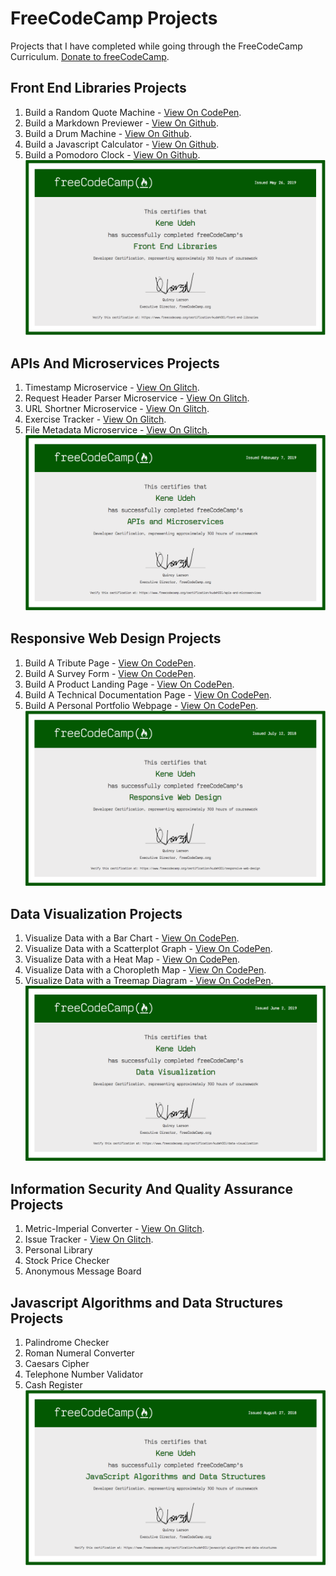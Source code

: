# FreeCodeCamp Projects
Projects that I have completed while going through the FreeCodeCamp Curriculum.
[Donate to freeCodeCamp](https://donate.freecodecamp.org/).

## Front End Libraries Projects
   1. Build a Random Quote Machine - [View On CodePen](https://codepen.io/kudeh/full/KGKVJo/).
   2. Build a Markdown Previewer - [View On Github](https://kudeh.github.io/freecodecamp-projects/Front-End-Libraries-Projects/Build%20a%20Markdown%20Previewer/).
   3. Build a Drum Machine - [View On Github](https://kudeh.github.io/freecodecamp-projects/Front-End-Libraries-Projects/Build%20a%20Drum%20Machine/).
   4. Build a Javascript Calculator - [View On Github](https://kudeh.github.io/freecodecamp-projects/Front-End-Libraries-Projects/Build%20a%20Javascript%20Calculator/).
   5. Build a Pomodoro Clock - [View On Github](https://kudeh.github.io/freecodecamp-projects/Front-End-Libraries-Projects/Build%20a%20Pomodoro%20Clock/).
   ![Alt text](/certifications/front-end-libraries.png?raw=true "Front End Libraries Certification")


## APIs And Microservices Projects
   1. Timestamp Microservice - [View On Glitch](https://cuddly-aardvark.glitch.me/).
   2. Request Header Parser Microservice - [View On Glitch](https://gainful-watcher.glitch.me/).
   3. URL Shortner Microservice - [View On Glitch](https://ancient-printer.glitch.me/).
   4. Exercise Tracker - [View On Glitch](https://uncovered-parakeet.glitch.me/).
   5. File Metadata Microservice - [View On Glitch](https://simple-aluminum.glitch.me/).
   ![Alt text](/certifications/api-and-microservices.png?raw=true "API and Microservices Certification")


## Responsive Web Design Projects
   1. Build A Tribute Page - [View On CodePen](https://codepen.io/kudeh/full/mwrdNe/).
   2. Build A Survey Form - [View On CodePen](https://codepen.io/kudeh/full/wXgBrG/).
   3. Build A Product Landing Page - [View On CodePen](https://codepen.io/kudeh/full/mKWqQK/).
   4. Build A Technical Documentation Page - [View On CodePen](https://codepen.io/kudeh/full/gjYVLR/).
   5. Build A Personal Portfolio Webpage - [View On CodePen](https://codepen.io/kudeh/full/VWPvWX/).
   ![Alt text](/certifications/responsive-web-design.png?raw=true "Responsive Web Design Certification")


## Data Visualization Projects
   1. Visualize Data with a Bar Chart - [View On CodePen](https://codepen.io/kudeh/full/zmxWNq).
   2. Visualize Data with a Scatterplot Graph - [View On CodePen](https://codepen.io/kudeh/full/QRVybb).
   3. Visualize Data with a Heat Map - [View On CodePen](https://codepen.io/kudeh/full/KLGmQy).
   4. Visualize Data with a Choropleth Map - [View On CodePen](https://codepen.io/kudeh/pen/qGLaaa).
   5. Visualize Data with a Treemap Diagram - [View On CodePen](https://codepen.io/kudeh/full/wbNGLK).
   ![Alt text](/certifications/data-visualization.png?raw=true "Data Visualization Certification")


## Information Security And Quality Assurance Projects
   1. Metric-Imperial Converter - [View On Glitch](https://guiltless-honeysuckle.glitch.me/).
   2. Issue Tracker - [View On Glitch](https://orange-cotton.glitch.me/).
   3. Personal Library 
   4. Stock Price Checker 
   5. Anonymous Message Board 
   

## Javascript Algorithms and Data Structures Projects
   1. Palindrome Checker
   2. Roman Numeral Converter
   3. Caesars Cipher
   4. Telephone Number Validator
   5. Cash Register
   ![Alt text](/certifications/javascript-algorithms-and-data-structures.png?raw=true "Javascript Algorithms and Data Structures Certification")   
